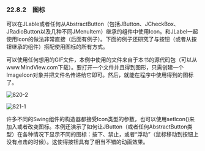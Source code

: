 ### 22.8.2　图标

可以在JLable或者任何从AbstractButton（包括JButton、JCheckBox、JRadioButton以及几种不同JMenuItem）继承的组件中使用Icon。和JLabel一起使用Icon的做法非常直接（后面有例子）。下面的例子还研究了与按钮（或者从按钮继承的组件）搭配使用图标的所有方式。

可以使用任何想用的GIF文件，本例中使用的文件来自于本书的源代码包（可以从www.MindView.com下载）。要打开一个文件并且得到图形，只需创建一个ImageIcon对象并把文件名传递给它即可。然后，就能在程序中使用得到的图标了。

![820-2](../Images/image03830.jpeg)

![821-1](../Images/image03831.jpeg)

许多不同的Swing组件的构造器都接受Icon类型的参数，也可以使用setIcon()来加入或者改变图标。本例还演示了如何让JButton（或者任何AbstractButton类型）在各种情况下显示不同的图标：按下、禁止，或者“浮动”（鼠标移动到按钮上没有点击的时候）。这使得按钮具有了相当不错的动画效果。